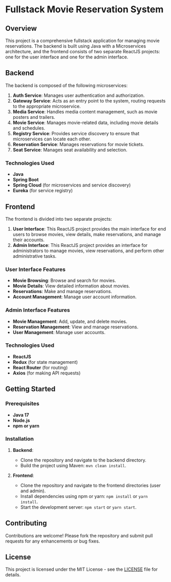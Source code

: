# Fullstack Movie Reservation System

## Overview

This project is a comprehensive fullstack application for managing movie reservations. The backend is built using Java with a Microservices architecture, and the frontend consists of two separate ReactJS projects: one for the user interface and one for the admin interface.

## Backend

The backend is composed of the following microservices:

1. **Auth Service**: Manages user authentication and authorization.
2. **Gateway Service**: Acts as an entry point to the system, routing requests to the appropriate microservice.
3. **Media Service**: Handles media content management, such as movie posters and trailers.
4. **Movie Service**: Manages movie-related data, including movie details and schedules.
5. **Registry Service**: Provides service discovery to ensure that microservices can locate each other.
6. **Reservation Service**: Manages reservations for movie tickets.
7. **Seat Service**: Manages seat availability and selection.

### Technologies Used

- **Java**
- **Spring Boot**
- **Spring Cloud** (for microservices and service discovery)
- **Eureka** (for service registry)

## Frontend

The frontend is divided into two separate projects:

1. **User Interface**: This ReactJS project provides the main interface for end users to browse movies, view details, make reservations, and manage their accounts.
2. **Admin Interface**: This ReactJS project provides an interface for administrators to manage movies, view reservations, and perform other administrative tasks.

### User Interface Features

- **Movie Browsing**: Browse and search for movies.
- **Movie Details**: View detailed information about movies.
- **Reservations**: Make and manage reservations.
- **Account Management**: Manage user account information.

### Admin Interface Features

- **Movie Management**: Add, update, and delete movies.
- **Reservation Management**: View and manage reservations.
- **User Management**: Manage user accounts.

### Technologies Used

- **ReactJS**
- **Redux** (for state management)
- **React Router** (for routing)
- **Axios** (for making API requests)

## Getting Started

### Prerequisites

- **Java 17**
- **Node.js**
- **npm or yarn**

### Installation

1. **Backend**:

   - Clone the repository and navigate to the backend directory.
   - Build the project using Maven: `mvn clean install`.

2. **Frontend**:
   - Clone the repository and navigate to the frontend directories (user and admin).
   - Install dependencies using npm or yarn: `npm install` or `yarn install`.
   - Start the development server: `npm start` or `yarn start`.

## Contributing

Contributions are welcome! Please fork the repository and submit pull requests for any enhancements or bug fixes.

## License

This project is licensed under the MIT License - see the [LICENSE](LICENSE) file for details.
